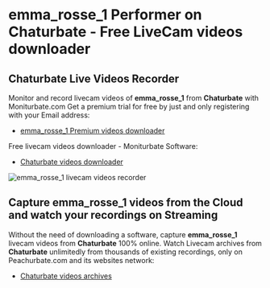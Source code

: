 # emma_rosse_1 Performer on Chaturbate - Free LiveCam videos downloader

## Chaturbate Live Videos Recorder

Monitor and record livecam videos of **emma_rosse_1** from **Chaturbate** with Moniturbate.com
Get a premium trial for free by just and only registering with your Email address:
* [emma_rosse_1 Premium videos downloader](https://moniturbate.com/request-demo-licence-key.html)

Free livecam videos downloader - Moniturbate Software:
* [Chaturbate videos downloader](https://moniturbate.com/moniturbate-download-software.html)

![emma_rosse_1 livecam videos recorder](https://peachurnet.com/templates/moniturbate-software.png)


## Capture emma_rosse_1 videos from the Cloud and watch your recordings on Streaming

Without the need of downloading a software, capture **emma_rosse_1** livecam videos from **Chaturbate** 100% online.
Watch Livecam archives from **Chaturbate** unlimitedly from thousands of existing recordings, only on Peachurbate.com and its websites network:
* [Chaturbate videos archives](https://peachurnet.com/)